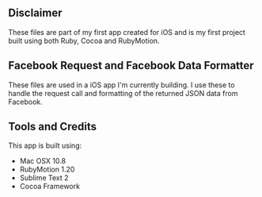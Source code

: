 ## Disclaimer

These files are part of my first app created for iOS and is my first project built using both Ruby, Cocoa and RubyMotion.

## Facebook Request and Facebook Data Formatter

These files are used in a iOS app I'm currently building. I use these to handle the request call and formatting of the returned JSON data from Facebook.

## Tools and Credits
This app is built using:

- Mac OSX 10.8
- RubyMotion 1.20
- Sublime Text 2
- Cocoa Framework
